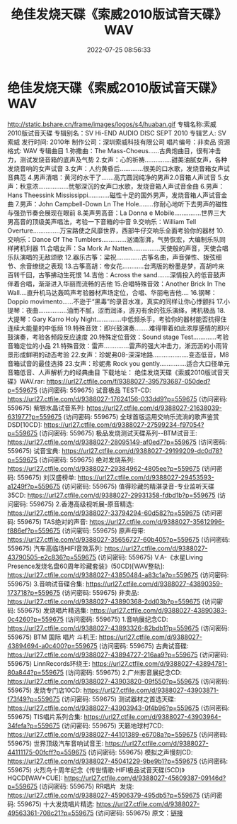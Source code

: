 ﻿---
title: 绝佳发烧天碟《索威2010版试音天碟》WAV
date: 2022-07-25 08:56:33
categories: 试音碟、非卖品、发烧碟
tags: 华语中文
---
# 绝佳发烧天碟《索威2010版试音天碟》WAV

http://static.bshare.cn/frame/images/logos/s4/huaban.gif
专辑名称:索威2010版试音天碟
专辑别名：SV Hi-END AUDIO DISC SEPT 2010
专辑艺人: SV索威
发行时间: 2010年
制作公司：深圳索威科技有限公司
唱片编号：非卖品
资源格式: WAV
专辑曲目
1.弥撒曲：The Mass-Choeus......古典炮曲目，很有冲击力，测试发烧音箱的底声及气势
2.女声：心的祈祷...............甜美油腻女声，各种发烧音响的女声试音
3.女声：人约黄昏后.............很美的口水歌，发烧音箱女声试音典范
4.男声清唱：黄河的水干了.......高亢圆润纯净的男声2.0音箱人声试音
5.女声：秋意浓.................忧郁深沉的女声口水歌，发烧音箱人声试音金曲
6.男声：Hans Theessink
Mississippi............磁性十足的国外男声，发烧音箱人声试音金曲
7.男声：John Campbell-Down Ln The
Hole........你耐心地听下去男声的磁性与强劲节奏会展现在眼前
8.美声男高音：La Donna e
Mobile...............世界三大男高音的顶级美声唱法，考验一下音箱的中音
9.交响乐：William Tell
Overture...............万宝路使之风靡世界，西部牛仔交响乐全面考验你的器材
10.交响乐：Dance Of The
Tumblers..............汹涌澎湃，气势恢宏，大编制乐队同样拷机利器
11.合唱女声：Sa Mork Ar Natten................天使般的声音，天使合唱乐队演唱的无敌颂歌
12.器乐古筝：梁祝..............古筝名曲，声音弹性、拨弦细节、余音缭绕之表现
13.古筝高胡：帝女花............台湾版的粉墨是梦，高胡吟来百转千回，古筝拂动生死恨
14.吉他：Across the sand.......深情投入的低音鼓声伴着合唱，渐渐进入华丽而流畅的吉他
15.合唱特殊音效：Another Brick In The
Wall....直升机马达轰鸣声考验器材声场定位，合唱、华丽电吉他....
16.钢琴：Doppio movimento......不逊于“黑毒”的录音水准，真实的同样让你心悸颤抖
17.小提琴：夜曲................油而不腻，涩而润泽，游刃有余的弦乐演绎，拷机极品
18.大提琴：Gary Karro Holy
Night..............中低频杀手，考验你的器材能否抗得住连续大能量的中低频
19.特殊音效：即兴鼓演奏........难得带着如此浓厚感情的即兴鼓演奏，考验各频段反应速度
20.特殊定位音效：Sound stage Test.............考验音箱定位的小品
21.特殊音效：雷声..............雷声的强大冲击力，淅沥沥的小雨背景形成鲜明的动态考验
22.女声：珍妮弗08-深深地路....................变态低音，M8音箱试音的最佳选择
23.女声：珍妮弗 Rock you
gently...............适合大口径单元音箱低音、人声解析力的经典曲目
下载地址：
绝佳发烧天碟《索威2010版试音天碟》WAV.rar: https://url27.ctfile.com/f/9388027-395793687-050ded?p=559675
(访问密码: 559675)
试音极品 TEST-CD: https://url27.ctfile.com/d/9388027-17624156-033dd9?p=559675
(访问密码: 559675)
紫银水晶试音系列: https://url27.ctfile.com/d/9388027-21638039-631977?p=559675
(访问密码: 559675)
全球首版运用交响乐流淌的歌声鉴赏DSD[10CD]: https://url27.ctfile.com/d/9388027-27599234-f97054?p=559675
(访问密码: 559675)
极品发烧测试天碟系列--BTM试音王: https://url27.ctfile.com/d/9388027-28095149-af0ed7?p=559675
(访问密码: 559675)
试音宝典: https://url27.ctfile.com/d/9388027-29199209-dc0d78?p=559675
(访问密码: 559675)
绝对发烧系列: https://url27.ctfile.com/d/9388027-29384962-4805ee?p=559675
(访问密码: 559675)
刘汉盛榜单: https://url27.ctfile.com/d/9388027-29453593-a1249f?p=559675
(访问密码: 559675)
值得珍藏的精湛录音-专业监听天碟35CD: https://url27.ctfile.com/d/9388027-29931358-fdbd1b?p=559675
(访问密码: 559675)
2.香港高级视听展-原音精选: https://url27.ctfile.com/d/9388027-33794294-60d582?p=559675
(访问密码: 559675)
TAS绝对的声音: https://url27.ctfile.com/d/9388027-35612996-f886ef?p=559675
(访问密码: 559675)
原声母带: https://url27.ctfile.com/d/9388027-35656727-60b405?p=559675
(访问密码: 559675)
汽车高临场HIFI音效系列: https://url27.ctfile.com/d/9388027-43790505-e2c836?p=559675
(访问密码: 559675)
V.A-《水星Living Presence发烧名盘60周年珍藏套装》(50CD)[WAV整轨]: https://url27.ctfile.com/d/9388027-43850484-a83c1a?p=559675
(访问密码: 559675)
3.音响试音碟合集: https://url27.ctfile.com/d/9388027-43890359-173718?p=559675
(访问密码: 559675)
非卖品: https://url27.ctfile.com/d/9388027-43890368-2dd03b?p=559675
(访问密码: 559675)
发烧唱片精选集: https://url27.ctfile.com/d/9388027-43890383-0c4260?p=559675
(访问密码: 559675)
1.音响展纪念CD: https://url27.ctfile.com/d/9388027-43893326-82bdb1?p=559675
(访问密码: 559675)
BTM 国际 唱片 斗机王: https://url27.ctfile.com/d/9388027-43894694-a0c400?p=559675
(访问密码: 559675)
古典试音碟: https://url27.ctfile.com/d/9388027-43894727-216aa9?p=559675
(访问密码: 559675)
LinnRecords环绕王: https://url27.ctfile.com/d/9388027-43894781-80a844?p=559675
(访问密码: 559675)
2.广州影音展纪念CD: https://url27.ctfile.com/d/9388027-43903820-09f550?p=559675
(访问密码: 559675)
发烧专门店10CD: https://url27.ctfile.com/d/9388027-43903871-f73f49?p=559675
(访问密码: 559675)
测试器材之首选天碟: https://url27.ctfile.com/d/9388027-43903943-0f4b96?p=559675
(访问密码: 559675)
TIS唱片系列合集: https://url27.ctfile.com/d/9388027-43903964-34fefa?p=559675
(访问密码: 559675)
天籁地球村7CD: https://url27.ctfile.com/d/9388027-44101389-e6708a?p=559675
(访问密码: 559675)
世界顶级汽车音响试音王: https://url27.ctfile.com/d/9388027-44111175-00fcff?p=559675
(访问密码: 559675)
模拟之声慢刻CD: https://url27.ctfile.com/d/9388027-45041229-9be9b1?p=559675
(访问密码: 559675)
火烈鸟十周年纪念《传世情歌·HIFI极品试音天碟(5CD)》HQCD[WAV+CUE]: https://url27.ctfile.com/d/9388027-45609387-09146d?p=559675
(访问密码: 559675)
RR唱片  发烧: https://url27.ctfile.com/d/9388027-45906379-495db5?p=559675
(访问密码: 559675)
十大发烧唱片精选: https://url27.ctfile.com/d/9388027-49563361-708c21?p=559675
(访问密码: 559675)
原文：[链接](https://blog.sina.com.cn/s/blog_1647c7e7601030yjn.html)